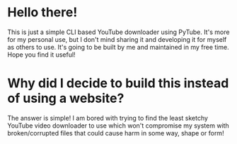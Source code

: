 # Hello there! 

This is just a simple CLI based YouTube downloader using PyTube. It's more for my personal use, but I don't mind sharing it and developing it for myself as others to use. It's going to be built by me and maintained in my free time. Hope you find it useful!

# Why did I decide to build this instead of using a website?
The answer is simple! I am bored with trying to find the least sketchy YouTube video downloader to use which won't compromise my system with broken/corrupted files that could cause harm in some way, shape or form! 
